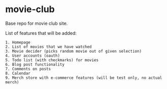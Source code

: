 # movie-club
Base repo for movie club site.

List of features that will be added:

    1. Homepage
    2. List of movies that we have watched
    3. Movie decider (picks random movie out of given selection)
    4. User accounts (oauth)
    5. Todo list (with checkmarks) for movies
    6. Blog post functionality
    7. Comments on posts
    8. Calendar
    9. Merch store with e-commerce features (will be test only, no actual merch)